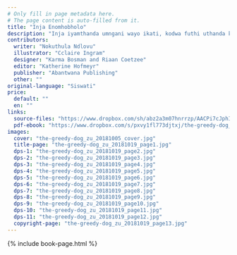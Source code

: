 ```yaml
---
# Only fill in page metadata here.
# The page content is auto-filled from it.
title: "Inja Enomhobholo"
description: "Inja iyamthanda umngani wayo ikati, kodwa futhi uthanda kakhulu ukudla. Ngabe ikati lizokumelana kuze kube nini ubugovu bomngani walo, kungakenzeki okubi?"
contributors:
  writer: "Nokuthula Ndlovu"
  illustrator: "Cclaire Ingram"
  designer: "Karma Bosman and Riaan Coetzee"
  editor: "Katherine Hofmeyr"
  publisher: "Abantwana Publishing"
  other: ""
original-language: "Siswati"
price:
  default: ""
  en: ""
links:
  source-files: "https://www.dropbox.com/sh/abz2a3m07hnrrzp/AACPi7cJphISHRbq2T5YqtVca?dl=0"
  pdf-ebook: "https://www.dropbox.com/s/pxvy1fl773djtxj/the-greedy-dog_zu_20181019.pdf?dl=0"
images:
  cover: "the-greedy-dog_zu_20181005_cover.jpg"
  title-page: "the-greedy-dog_zu_20181019_page1.jpg"
  dps-1: "the-greedy-dog_zu_20181019_page2.jpg"
  dps-2: "the-greedy-dog_zu_20181019_page3.jpg"
  dps-3: "the-greedy-dog_zu_20181019_page4.jpg"
  dps-4: "the-greedy-dog_zu_20181019_page5.jpg"
  dps-5: "the-greedy-dog_zu_20181019_page6.jpg"
  dps-6: "the-greedy-dog_zu_20181019_page7.jpg"
  dps-7: "the-greedy-dog_zu_20181019_page8.jpg"
  dps-8: "the-greedy-dog_zu_20181019_page9.jpg"
  dps-9: "the-greedy-dog_zu_20181019_page10.jpg"
  dps-10: "the-greedy-dog_zu_20181019_page11.jpg"
  dps-11: "the-greedy-dog_zu_20181019_page12.jpg"
  copyright-page: "the-greedy-dog_zu_20181019_page13.jpg"
---
```


{% include book-page.html %}



